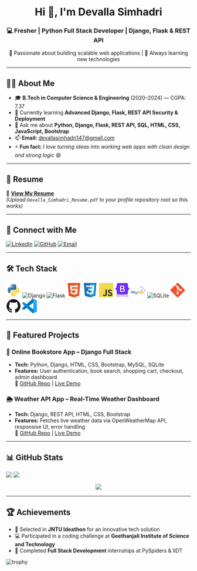 <h1 align="center">Hi 👋, I'm Devalla Simhadri</h1>
<h3 align="center">💻 Fresher | Python Full Stack Developer | Django, Flask & REST API</h3>
<p align="center">
  🚀 Passionate about building scalable web applications | 🌱 Always learning new technologies
</p>

---

## 👨‍💻 About Me
- 🎓 **B.Tech in Computer Science & Engineering** (2020–2024) — CGPA: 7.37  
- 🌱 Currently learning **Advanced Django, Flask, REST API Security & Deployment**
- 💬 Ask me about **Python, Django, Flask, REST API, SQL, HTML, CSS, JavaScript, Bootstrap**
- 📫 **Email:** [devallasimhadri147@gmail.com](mailto:devallasimhadri147@gmail.com)
- ⚡ **Fun fact:** _I love turning ideas into working web apps with clean design and strong logic_ 😄

---

## 📄 Resume
📌 [**View My Resume**](https://github.com/devallasimhadri/devallasimhadri/blob/main/Devalla_Simhadri_Resume.pdf)  
*(Upload `Devalla_Simhadri_Resume.pdf` to your profile repository root so this works)*

---

## 🔗 Connect with Me
[![LinkedIn](https://img.shields.io/badge/LinkedIn-0077B5?style=for-the-badge&logo=linkedin&logoColor=white)](https://www.linkedin.com/in/devalla-simhadri-513020268)
[![GitHub](https://img.shields.io/badge/GitHub-181717?style=for-the-badge&logo=github&logoColor=white)](https://github.com/devallasimhadri)
[![Email](https://img.shields.io/badge/Email-D14836?style=for-the-badge&logo=gmail&logoColor=white)](mailto:devallasimhadri147@gmail.com)

---

## 🛠️ Tech Stack
<p>
<img src="https://raw.githubusercontent.com/devicons/devicon/master/icons/python/python-original.svg" alt="Python" width="40" height="40"/>
<img src="https://cdn.worldvectorlogo.com/logos/django.svg" alt="Django" width="40" height="40"/>
<img src="https://www.vectorlogo.zone/logos/pocoo_flask/pocoo_flask-icon.svg" alt="Flask" width="40" height="40"/>
<img src="https://raw.githubusercontent.com/devicons/devicon/master/icons/html5/html5-original.svg" alt="HTML5" width="40" height="40"/>
<img src="https://raw.githubusercontent.com/devicons/devicon/master/icons/css3/css3-original.svg" alt="CSS3" width="40" height="40"/>
<img src="https://raw.githubusercontent.com/devicons/devicon/master/icons/javascript/javascript-original.svg" alt="JavaScript" width="40" height="40"/>
<img src="https://raw.githubusercontent.com/devicons/devicon/master/icons/bootstrap/bootstrap-plain-wordmark.svg" alt="Bootstrap" width="40" height="40"/>
<img src="https://raw.githubusercontent.com/devicons/devicon/master/icons/mysql/mysql-original-wordmark.svg" alt="MySQL" width="40" height="40"/>
<img src="https://www.vectorlogo.zone/logos/sqlite/sqlite-icon.svg" alt="SQLite" width="40" height="40"/>
<img src="https://raw.githubusercontent.com/devicons/devicon/master/icons/git/git-original.svg" alt="Git" width="40" height="40"/>
<img src="https://raw.githubusercontent.com/devicons/devicon/master/icons/github/github-original.svg" alt="GitHub" width="40" height="40"/>
<img src="https://raw.githubusercontent.com/devicons/devicon/master/icons/vscode/vscode-original.svg" alt="VS Code" width="40" height="40"/>
</p>

---

## 📌 Featured Projects
### 🛒 Online Bookstore App – Django Full Stack
- **Tech:** Python, Django, HTML, CSS, Bootstrap, MySQL, SQLite  
- **Features:** User authentication, book search, shopping cart, checkout, admin dashboard  
🔗 [GitHub Repo](#) | [Live Demo](#)

### 🌦 Weather API App – Real-Time Weather Dashboard
- **Tech:** Django, REST API, HTML, CSS, Bootstrap  
- **Features:** Fetches live weather data via OpenWeatherMap API, responsive UI, error handling  
🔗 [GitHub Repo](#) | [Live Demo](#)

---

## 📊 GitHub Stats
<p>
<img src="https://github-readme-stats.vercel.app/api?username=devallasimhadri&show_icons=true&theme=tokyonight" height="160px"/>
<img src="https://github-readme-streak-stats.herokuapp.com/?user=devallasimhadri&theme=tokyonight" height="160px"/>
</p>

<p align="center">
<img src="https://github-readme-stats.vercel.app/api/top-langs/?username=devallasimhadri&layout=compact&theme=tokyonight" />
</p>

---

## 🏆 Achievements
- 🥇 Selected in **JNTU Ideathon** for an innovative tech solution  
- 💻 Participated in a coding challenge at **Geethanjali Institute of Science and Technology**  
- 📜 Completed **Full Stack Development** internships at PySpiders & IIDT  

![trophy](https://github-profile-trophy.vercel.app/?username=devallasimhadri&theme=darkhub&margin-w=15&margin-h=15)
